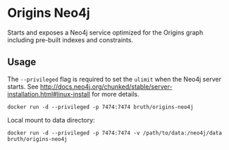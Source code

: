 # Origins Neo4j

Starts and exposes a Neo4j service optimized for the Origins graph including pre-built indexes and constraints.

## Usage

The `--privileged` flag is required to set the `ulimit` when the Neo4j server starts. See http://docs.neo4j.org/chunked/stable/server-installation.html#linux-install for more details.

```
docker run -d --privileged -p 7474:7474 bruth/origins-neo4j
```

Local mount to data directory:

```
docker run -d --privileged -p 7474:7474 -v /path/to/data:/neo4j/data bruth/origins-neo4j
```
